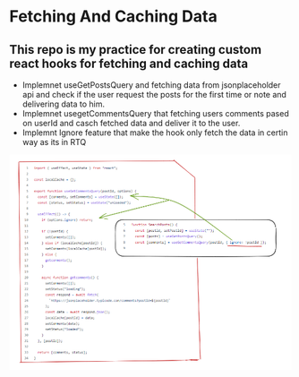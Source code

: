 # Fetching And Caching Data

## This repo is my practice for creating custom react hooks for fetching and caching data 

* Implemnet useGetPostsQuery and fetching data from jsonplaceholder api and check if the user request the posts for the first time or note and delivering data to him.
* Implemnet usegetCommentsQuery that fetching users comments pased on userId and casch fetched data and deliver it to the user.
* Implemnt Ignore feature that make the hook only fetch the data in certin way as its in RTQ 

![Alt text](./src/simpleLook.PNG "simple look")
